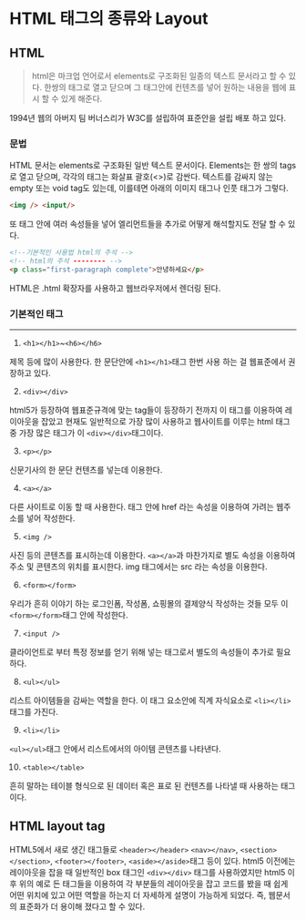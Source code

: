 # HTML 태그의 종류와 Layout 

## HTML
> html은 마크업 언어로서 elements로 구조화된 일종의 텍스트 문서라고 할 수 있다. 한쌍의 태그로 열고 닫으며 그 태그안에 컨텐츠를 넣어 원하는 내용을 웹에 표시 할 수 있게 해준다. 

1994년 웹의 아버지 팀 버너스리가 W3C를 설립하여 표준안을 설립 배포 하고 있다. 

### 문법 
HTML 문서는 elements로 구조화된 일반 텍스트 문서이다. Elements는 한 쌍의 tags로 열고 닫으며, 각각의 태그는 화살표 괄호(<>)로 감싼다. 텍스트를 감싸지 않는 empty 또는 void tag도 있는데, 이를테면 아래의 이미지 태그나 인풋 태그가 그렇다. 
```html
<img /> <input/> 
```
또 태그 안에 여러 속성들을 넣어 엘리먼트들을 추가로 어떻게 해석할지도 전달 할 수 있다. 
```html
<!--기본적인 사용법 html의 주석 -->
<!-- html의 주석 -------- -->
<p class="first-paragraph complete">안녕하세요</p>
```
HTML은 .html 확장자를 사용하고 웹브라우저에서 렌더링 된다. 

### 기본적인 태그 
---
1.  `<h1></h1>`~`<h6></h6>`  

제목 등에 많이 사용한다. 한 문단안에 `<h1></h1>`태그 한번 사용 하는 걸 웹표준에서 권장하고 있다. 

2. `<div></div>`

html5가 등장하여 웹표준규격에 맞는 tag들이 등장하기 전까지 이 태그를 이용하여 레이아웃을 잡았고 현재도 일반적으로 가장 많이 사용하고 웹사이트를 이루는 html 태그 중 가장 많은 태그가 이 `<div></div>`태그이다. 

3. `<p></p>`

신문기사의 한 문단 컨텐츠를 넣는데 이용한다. 

4. `<a></a>`

다른 사이트로 이동 할 때 사용한다. 태그 안에 href 라는 속성을 이용하여 가려는 웹주소를 넣어 작성한다. 

5. `<img />` 

사진 등의 콘텐츠를 표시하는데 이용한다. `<a></a>`과 마찬가지로 별도 속성을 이용하여 주소 및 콘텐츠의 위치를 표시한다. img 태그에서는 src 라는 속성을 이용한다. 

6. `<form></form>`

우리가 흔히 이야기 하는 로그인폼, 작성폼, 쇼핑몰의 결제양식 작성하는 것들 모두 이 `<form></form>`태그 안에 작성한다. 

7. `<input />`

클라이언트로 부터 특정 정보를 얻기 위해 넣는 태그로서 별도의 속성들이 추가로 필요하다.    

8. `<ul></ul>`

리스트 아이템들을 감싸는 역할을 한다. 이 태그 요소안에 직계 자식요소로 `<li></li>`태그를 가진다.

9. `<li></li>`

`<ul></ul>`태그 안에서 리스트에서의 아이템 콘텐츠를 나타낸다. 

10. `<table></table>`

흔히 말하는 테이블 형식으로 된 데이터 혹은 표로 된 컨텐츠를 나타낼 때 사용하는 태그이다. 

## HTML layout tag

HTML5에서 새로 생긴 태그들로 `<header></header>` `<nav></nav>`, `<section></section>`, `<footer></footer>`, `<aside></aside>`태그 등이 있다. html5 이전에는 레이아웃을 잡을 때 일반적인 box  태그인 `<div></div>` 태그를 사용하였지만 html5 이후 위의 예로 든 태그들을 이용하여 각 부분들의 레이아웃을 잡고 코드를 봤을 때 쉽게 어떤 위치에 있고 어떤 역할을 하는지 더 자세하게 설명이 가능하게 되었다. 즉, 웹문서의 표준화가 더 용이해 졌다고 할 수 있다.  
